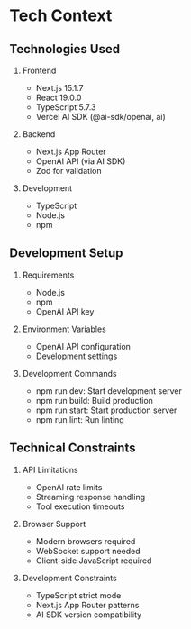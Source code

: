 # Tech Context

## Technologies Used
1. Frontend
   - Next.js 15.1.7
   - React 19.0.0
   - TypeScript 5.7.3
   - Vercel AI SDK (@ai-sdk/openai, ai)

2. Backend
   - Next.js App Router
   - OpenAI API (via AI SDK)
   - Zod for validation

3. Development
   - TypeScript
   - Node.js
   - npm

## Development Setup
1. Requirements
   - Node.js
   - npm
   - OpenAI API key

2. Environment Variables
   - OpenAI API configuration
   - Development settings

3. Development Commands
   - npm run dev: Start development server
   - npm run build: Build production
   - npm run start: Start production server
   - npm run lint: Run linting

## Technical Constraints
1. API Limitations
   - OpenAI rate limits
   - Streaming response handling
   - Tool execution timeouts

2. Browser Support
   - Modern browsers required
   - WebSocket support needed
   - Client-side JavaScript required

3. Development Constraints
   - TypeScript strict mode
   - Next.js App Router patterns
   - AI SDK version compatibility